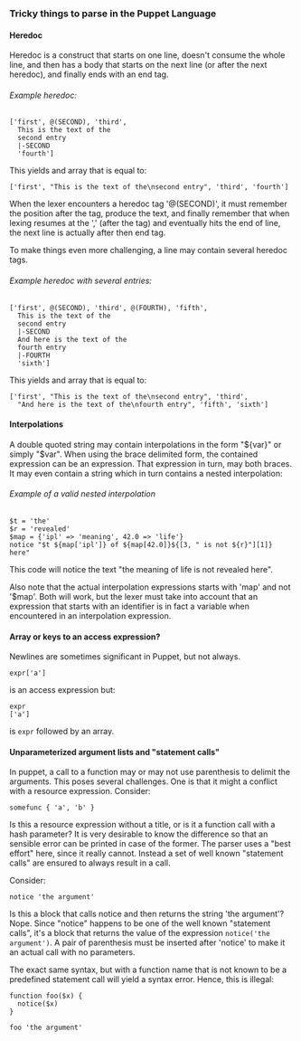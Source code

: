 ### Tricky things to parse in the Puppet Language

#### Heredoc
Heredoc is a construct that starts on one line, doesn't consume the whole line,
and then has a body that starts on the next line (or after the next heredoc), and
finally ends with an end tag.

###### Example heredoc:

```puppet
['first', @(SECOND), 'third',
  This is the text of the
  second entry
  |-SECOND
  'fourth']
```
This yields and array that is equal to:
```puppet
['first', "This is the text of the\nsecond entry", 'third', 'fourth']
```

When the lexer encounters a heredoc tag '@(SECOND)', it must remember the position after the tag, produce the
text, and finally remember that when lexing resumes at the ',' (after the tag) and eventually hits
the end of line, the next line is actually after then end tag.

To make things even more challenging, a line may contain several heredoc tags.

###### Example heredoc with several entries:

```puppet
['first', @(SECOND), 'third', @(FOURTH), 'fifth',
  This is the text of the
  second entry
  |-SECOND
  And here is the text of the
  fourth entry
  |-FOURTH
  'sixth']
```
This yields and array that is equal to:
```puppet
['first', "This is the text of the\nsecond entry", 'third',
  "And here is the text of the\nfourth entry", 'fifth', 'sixth']
```

#### Interpolations
A double quoted string may contain interpolations in the form "${var}" or simply "$var". When
using the brace delimited form, the contained expression can be an expression. That expression
in turn, may both braces. It may even contain a string which in turn contains a nested
interpolation:

###### Example of a valid nested interpolation
```puppet
$t = 'the'
$r = 'revealed'
$map = {'ipl' => 'meaning', 42.0 => 'life'}
notice "$t ${map['ipl']} of ${map[42.0]}${[3, " is not ${r}"][1]} here"
```
This code will notice the text "the meaning of life is not revealed here".

Also note that the actual interpolation expressions starts with 'map' and not '$map'. Both will work, but
the lexer must take into account that an expression that starts with an identifier is in
fact a variable when encountered in an interpolation expression.

#### Array or keys to an access expression?

Newlines are sometimes significant in Puppet, but not always.

```puppet
expr['a']

```
is an access expression but:
```puppet
expr
['a']

```
is `expr` followed by an array.

#### Unparameterized argument lists and "statement calls"

In puppet, a call to a function may or may not use parenthesis to delimit the arguments. This
poses several challenges. One is that it might a conflict with a resource expression. Consider:
```
somefunc { 'a', 'b' }
```
Is this a resource expression without a title, or is it a function call with a hash parameter? It
is very desirable to know the difference so that an sensible error can be printed in case of the
former. The parser uses a "best effort" here, since it really cannot. Instead a set of well known
"statement calls" are ensured to always result in a call.

Consider:
```
notice 'the argument'
```
Is this a block that calls notice and then returns the string 'the argument'? Nope. Since "notice" happens
to be one of the well known "statement calls", it's a block that returns the value of the expression
`notice('the argument')`. A pair of parenthesis must be inserted after 'notice' to make it an actual call
with no parameters.

The exact same syntax, but with a function name that is not known to be a predefined statement call
will yield a syntax error. Hence, this is illegal:
```puppet
function foo($x) {
  notice($x)
}

foo 'the argument'
```
